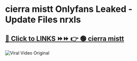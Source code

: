 
 # cierra mistt Onlyfans Leaked - Update Files nrxls

## <h2><a href="https://clipsfans.com/cierra_mistt&ref=git">🔗 Click to LINKS ⏩⏩ 👉 🟢 cierra mistt </a></h2>

<a href="https://clipsfans.com/cierra_mistt&ref=git" rel="nofollow" data-target="animated-image.originalLink"><img src="https://i.ibb.co.com/xMMVF88/686577567.gif" alt="Viral Video Original" style="max-width: 100%; display: inline-block;" data-target="animated-image.originalImage"></a>

